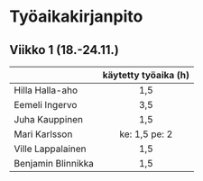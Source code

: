 # Työaikakirjanpito

## Viikko 1 (18.-24.11.)

|                    | käytetty työaika (h) |
| :----------------- | :------------------: |
| Hilla Halla-aho    | 1,5 |
| Eemeli Ingervo     | 3,5 |
| Juha Kauppinen     | 1,5 |
| Mari Karlsson      | ke: 1,5 pe: 2 |
| Ville Lappalainen  | 1,5 |
| Benjamin Blinnikka | 1,5 |
